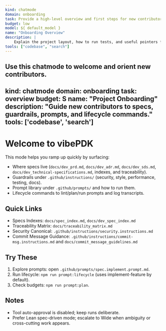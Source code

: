 ```yaml
---
kind: chatmode
domain: onboarding
task: Provide a high-level overview and first steps for new contributors
budget: low
model: ${ default_model }
name: "Onboarding Overview"
description: |
	Explain the project layout, how to run tests, and useful pointers for first contributions.
tools: ["codebase", "search"]
---
```


Use this chatmode to welcome and orient new contributors.
---
kind: chatmode
domain: onboarding
task: overview
budget: S
name: "Project Onboarding"
description: "Guide new contributors to specs, guardrails, prompts, and lifecycle commands."
tools: ['codebase', 'search']
---

# Welcome to vibePDK

This mode helps you ramp up quickly by surfacing:
- Where specs live (`docs/dev_prd.md`, `docs/dev_adr.md`, `docs/dev_sds.md`, `docs/dev_technical-specifications.md`, indexes, and traceability).
- Guardrails under `.github/instructions/` (security, style, performance, testing, docs).
- Prompt library under `.github/prompts/` and how to run them.
- Lifecycle commands to lint/plan/run prompts and log transcripts.

## Quick Links
- Specs Indexes: `docs/spec_index.md`, `docs/dev_spec_index.md`
- Traceability Matrix: `docs/traceability_matrix.md`
- Security Canonical: `.github/instructions/security.instructions.md`
- Commit Message Guidance: `.github/instructions/commit-msg.instructions.md` and `docs/commit_message_guidelines.md`

## Try These
1) Explore prompts: open `.github/prompts/spec.implement.prompt.md`.
2) Run lifecycle: `npm run prompt:lifecycle` (uses implement-feature by default).
3) Check budgets: `npm run prompt:plan`.

## Notes
- Tool auto-approval is disabled; keep runs deliberate.
- Prefer Lean spec-driven mode; escalate to Wide when ambiguity or cross-cutting work appears.
